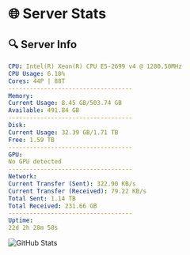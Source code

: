 # 🌐 Server Stats
## 🔍 Server Info
```yaml
CPU: Intel(R) Xeon(R) CPU E5-2699 v4 @ 1280.50MHz
CPU Usage: 6.10%
Cores: 44P | 88T
-----------------------------------
Memory:
Current Usage: 8.45 GB/503.74 GB
Available: 491.84 GB
-----------------------------------
Disk:
Current Usage: 32.39 GB/1.71 TB
Free: 1.59 TB
-----------------------------------
GPU:
No GPU detected
-----------------------------------
Network:
Current Transfer (Sent): 322.90 KB/s
Current Transfer (Received): 79.22 KB/s
Total Sent: 1.14 TB
Total Received: 231.66 GB
-----------------------------------
Uptime:
22d 2h 28m 58s
```
![GitHub Stats](https://img.shields.io/badge/Updated-2025-05-11_19:37:46-blue)